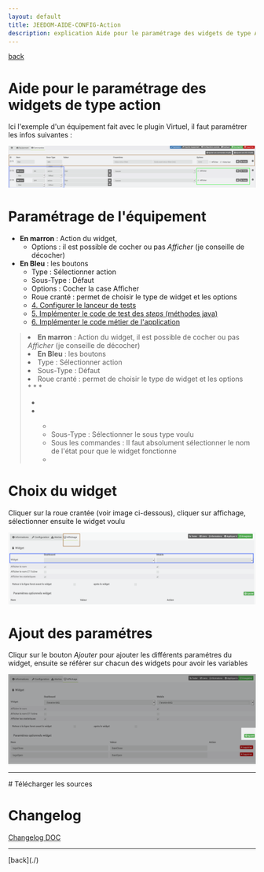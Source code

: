 ```yaml
---
layout: default
title: JEEDOM-AIDE-CONFIG-Action
description: explication Aide pour le paramétrage des widgets de type Action
---
```

[back](./)
# Aide pour le paramétrage des widgets de type action
Ici l'exemple d'un équipement fait avec le plugin Virtuel, il faut paramétrer les infos suivantes :
<p><img src="../img/AIDE_CONFIG_ACTION_1.png" alt="Aide 1" /></p>

# Paramétrage de l'équipement


* <b>En marron</b> : Action du widget, 
    * Options : il est possible de cocher ou pas <i>Afficher</i> (je conseille de décocher)
* <b>En Bleu</b> : les boutons
	* Type : Sélectionner action
	* Sous-Type : Défaut
    * Options : Cocher la case Afficher
	* Roue cranté : permet de choisir le type de widget et les options
	* [4. Configurer le lanceur de tests](#configurerLanceurDeTests)
	* [5. Implémenter le code de test des *steps* (méthodes java)](#implementerStepsJava)
	* [6. Implémenter le code métier de l'application](#implementerCodeMetier)  



<blockquote>
    <li><b>En marron</b> : Action du widget, il est possible de cocher ou pas <i>Afficher</i> (je conseille de décocher)</li>
    <li><b>En Bleu</b> : les boutons
        <li>Type : Sélectionner action</li>
        <li>Sous-Type : Défaut</li>
        <li>Roue cranté : permet de choisir le type de widget et les options</li>
    </li>
    *
    *
    *
        <ul>
            <li></li>
            <li></li>
            <ul>
                <li></li>
                <li>Sous-Type : Sélectionner le sous type voulu</li>
                <li>Sous les commandes : Il faut absolument sélectionner le nom de l'état pour que le widget fonctionne</li>
                <li></li>
            </ul>
        </ul>
</blockquote>

# Choix du widget
Cliquer sur la roue crantée (voir image ci-dessous), cliquer sur affichage, sélectionner ensuite le widget voulu
<p><img src="../img/AIDE_CONFIG_INFO_2.png" alt="Aide 2" /></p>

# Ajout des paramétres
Cliqur sur le bouton <i>Ajouter</i> pour ajouter les différents paramétres du widget, ensuite se référer sur chacun des widgets pour avoir les variables
<p><img src="../img/AIDE_CONFIG_INFO_3.png" alt="Aide 3" /></p>

<hr />
# Télécharger les sources

# Changelog
<a href="https://github.com/JEALG/JEEDOM-Widget_JAG-doc/commits/master">Changelog DOC</a>

<hr />
[back](./)